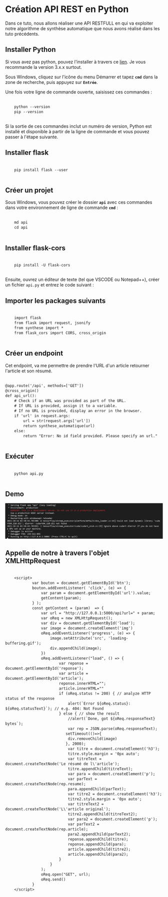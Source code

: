 # Création API REST en Python
Dans ce tuto, nous allons réaliser une API RESTFULL en qui va exploiter notre algorithme de synthèse automatique
que nous avons réalisé dans les tuto précédents.

## Installer Python
Si vous avez pas python, pouvez l'installer à travers ce [lien](https://www.python.org/downloads/).
Je vous recommande la version 3.x.x surtout.

Sous Windows, cliquez sur l'icône du menu Démarrer et tapez <code>**cmd**</code> dans la zone de recherche, puis appuyez sur <code>**Entrée**</code>.

Une fois votre ligne de commande ouverte, saisissez ces commandes :
<pre>
<code>
    python --version
    pip --version
</code>
</pre>

Si la sortie de ces commandes inclut un numéro de version, Python est installé et disponible à partir de la ligne de commande et vous pouvez passer à l'étape suivante.

## Installer flask
<pre>
<code>
    pip install flask --user
</code>
</pre>

## Créer un projet
Sous Windows, vous pouvez créer le dossier <code>**api**</code> avec ces commandes dans votre environnement de ligne de commande <code>**cmd**</code> :

<pre>
<code>
    md api
    cd api
</code>
</pre>

## Installer  flask-cors

<pre>
<code>
    pip install -U flask-cors
</code>
</pre>

Ensuite, ouvrez un éditeur de texte (tel que VSCODE ou Notepad++), créer un fichier <code>api.py</code> et entrez le code suivant :
## Importer les packages suivants
<pre>
<code>
    import flask
    from flask import request, jsonify
    from synthese import *
    from flask_cors import CORS, cross_origin
</code>
</pre>

## Créer un endpoint 
Cet endpoint, va me permettre de prendre l'URL d'un article retourner l'article et son résumé.

<pre>
<code>
@app.route('/api', methods=['GET'])
@cross_origin()
def api_url():
    # Check if an URL was provided as part of the URL.
    # If URL is provided, assign it to a variable.
    # If no URL is provided, display an error in the browser.
    if 'url' in request.args:
        url = str(request.args['url'])
        return synthese_automatique(url)
    else:
        return "Error: No id field provided. Please specify an url."
</code>
</pre>

## Exécuter

<pre>
<code>
    python api.py
</code>
</pre>

## Demo
![demo](1.png)

## Appelle de notre à travers l'objet XMLHttpRequest

<pre>
<code>
    &lt;script&gt;
            var bouton = document.getElementById('btn');
            bouton.addEventListener( 'click', (e) => {
                var param = document.getElementById('url').value;
                getContent(param);
            } );
            const getContent = (param)  => {
                var url = "http://127.0.0.1:5000/api?url=" + param;
                var oReq = new XMLHttpRequest();
                var div = document.getElementById('load');
                var image = document.createElement('img')
                oReq.addEventListener('progress', (e) => {
                    image.setAttribute('src', 'loading-buffering.gif');
                    div.appendChild(image);
                })
                oReq.addEventListener("load", () => {
                        var reponse = document.getElementById('reponse');
                        var article = document.getElementById('article');
                        reponse.innerHTML="";
                        article.innerHTML=""
                        if (oReq.status != 200) { // analyze HTTP status of the response
                            alert(`Error ${oReq.status}: ${oReq.statusText}`); // e.g. 404: Not Found
                        } else { // show the result
                            //alert(`Done, got ${oReq.responseText} bytes`);
                            var rep = JSON.parse(oReq.responseText);
                           setTimeout(()=>{
                            div.removeChild(image)
                           }, 2000);
                            var titre = document.createElement('h3');
                            titre.style.margin = '0px auto';
                            var titreText = document.createTextNode('Le résumé de l\'article');
                            titre.appendChild(titreText);
                            var para = document.createElement('p');
                            var parText = document.createTextNode(rep.resume);
                            para.appendChild(parText);
                            var titre2 = document.createElement('h3');
                            titre2.style.margin = '0px auto';
                            var titreText2 = document.createTextNode('L\'article original');
                            titre2.appendChild(titreText2);
                            var para2 = document.createElement('p');
                            var parText2 = document.createTextNode(rep.article);
                            para2.appendChild(parText2);
                            reponse.appendChild(titre);
                            reponse.appendChild(para);
                            article.appendChild(titre2);
                            article.appendChild(para2);
                        }
                    }
                );
                oReq.open("GET", url);
                oReq.send()
            }
    &lt;/script&gt;
</code>
</pre>